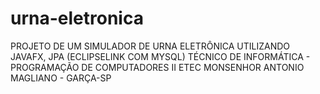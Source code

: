 # urna-eletronica
PROJETO DE UM SIMULADOR DE URNA ELETRÔNICA UTILIZANDO JAVAFX, JPA (ECLIPSELINK COM MYSQL) 
TÉCNICO DE INFORMÁTICA  -  PROGRAMAÇÃO DE COMPUTADORES II 
ETEC MONSENHOR ANTONIO MAGLIANO - GARÇA-SP
